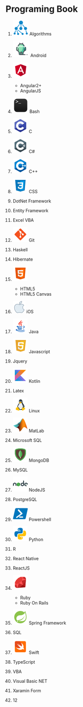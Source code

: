 # Programing Book

1. ![a](https://raw.githubusercontent.com/Zenfection/Image/master/2020/12/15-13-15-54-cautrucdulieu.png)   Algorithms
2. <img src="https://raw.githubusercontent.com/Zenfection/Image/master/2020/08/23-23-46-55-icons8_android_os_64px.png" title="" alt="a" width="53">  Android
3. ![Angular_full_color_logo.svg - 01.png](https://raw.githubusercontent.com/Zenfection/Image/master/2020/12/15-13-35-31-Angular_full_color_logo.svg%20-%2001.png)
   - Angular2+
   - AngularJS
4. ![previewfile_1419312202 - 01.png](https://raw.githubusercontent.com/Zenfection/Image/master/2020/12/15-13-39-35-previewfile_1419312202%20-%2001.png)  Bash
5. ![icons8-c_programming.png](https://raw.githubusercontent.com/Zenfection/Image/master/2020/12/15-13-40-39-icons8-c_programming.png)  C
6. ![a](https://raw.githubusercontent.com/Zenfection/Image/master/2020/08/23-23-50-44-icons8_c_sharp_logo_48px.png)  C#
7. ![a](https://raw.githubusercontent.com/Zenfection/Image/master/2020/08/23-23-51-15-icons8_c%2B%2B_48px_2.png) C++
8. ![icons8-css3.png](https://raw.githubusercontent.com/Zenfection/Image/master/2020/12/15-13-41-12-icons8-css3.png)  CSS
9. DotNet Framework
10. Entity Framework
11. Excel VBA
12. ![icons8-git.png](https://raw.githubusercontent.com/Zenfection/Image/master/2020/12/15-13-41-28-icons8-git.png) Git
13. Haskell
14. Hibernate
15. ![icons8-html_5.png](https://raw.githubusercontent.com/Zenfection/Image/master/2020/12/15-13-42-11-icons8-html_5.png) 
    - HTML5
    - HTML5 Canvas
16. ![a](https://raw.githubusercontent.com/Zenfection/Image/master/2020/08/23-23-55-08-icons8_apple_logo_40px.png) iOS
17. ![a](https://raw.githubusercontent.com/Zenfection/Image/master/2020/08/23-23-56-37-icons8_java_48px.png) Java
18. ![icons8-javascript.png](https://raw.githubusercontent.com/Zenfection/Image/master/2020/12/15-13-44-33-icons8-javascript.png) Javascript
19. Jquery
20. ![icons8-kotlin.png](https://raw.githubusercontent.com/Zenfection/Image/master/2020/12/15-13-44-55-icons8-kotlin.png) Kotlin
21. Latex
22. ![icons8-linux.png](https://raw.githubusercontent.com/Zenfection/Image/master/2020/12/15-13-45-10-icons8-linux.png) Linux
23. ![icons8-matlab.png](https://raw.githubusercontent.com/Zenfection/Image/master/2020/12/15-13-45-19-icons8-matlab.png) MatLab
24. Microsoft SQL
25. ![icons8-mongodb.png](https://raw.githubusercontent.com/Zenfection/Image/master/2020/12/15-13-45-50-icons8-mongodb.png) MongoDB
26. MySQL
27. ![icons8-nodejs.png](https://raw.githubusercontent.com/Zenfection/Image/master/2020/12/15-13-46-01-icons8-nodejs.png) NodeJS
28. PostgreSQL
29. ![icons8-powershell.png](https://raw.githubusercontent.com/Zenfection/Image/master/2020/12/15-13-46-24-icons8-powershell.png) Powershell
30. ![icons8-python.png](https://raw.githubusercontent.com/Zenfection/Image/master/2020/12/15-13-46-42-icons8-python.png) Python
31. R
32. React Native
33. ReactJS
34. ![icons8-ruby_programming_language.png](https://raw.githubusercontent.com/Zenfection/Image/master/2020/12/15-13-47-12-icons8-ruby_programming_language.png) 
    - Ruby
    - Ruby On Rails
35. ![icons8-spring_logo.png](https://raw.githubusercontent.com/Zenfection/Image/master/2020/12/15-13-47-35-icons8-spring_logo.png) Spring Framework
36. SQL
37. ![icons8-swift.png](https://raw.githubusercontent.com/Zenfection/Image/master/2020/12/15-13-47-47-icons8-swift.png) Swift
38. TypeScript
39. VBA
40. Visual Basic NET
41. Xaramin Form



1. 12
